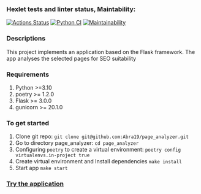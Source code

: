 ### Hexlet tests and linter status, Maintability:
[![Actions Status](https://github.com/Abra19/python-project-52/actions/workflows/hexlet-check.yml/badge.svg)](https://github.com/Abra19/python-project-52/actions)
[![Python CI](https://github.com/Abra19/page_analyzer/actions/workflows/python_ci.yml/badge.svg)](https://github.com/Abra19/page_analyzer/actions/workflows/python_ci.yml)
[![Maintainability](https://api.codeclimate.com/v1/badges/e08d3f09e7d1220cad9b/maintainability)](https://codeclimate.com/github/Abra19/python-project-52/maintainability)


### Descriptions
This project implements an application based on the Flask framework. The app analyses the selected pages for SEO suitability

### Requirements
1. Python >=3.10
2. poetry >= 1.2.0
3. Flask >= 3.0.0
4. gunicorn >= 20.1.0


### To get started
1. Clone git repo:
  `git clone git@github.com:Abra19/page_analyzer.git`
2. Go to directory page_analyzer:
  `cd page_analyzer`
3.  Configuring `poetry` to create a virtual environment:
  `poetry config virtualenvs.in-project true`
4.  Create virtual environment and Install dependencies
  `make install`
5. Start app 
  `make start`

### [Try the application](https://page-analyzer-f6z5.onrender.com)